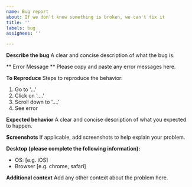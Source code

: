 ```yaml
---
name: Bug report
about: If we don't know something is broken, we can't fix it
title: ''
labels: bug
assignees: ''

---
```


**Describe the bug**
A clear and concise description of what the bug is.

** Error Message **
Please copy and paste any error messages here.

**To Reproduce**
Steps to reproduce the behavior:
1. Go to '...'
2. Click on '....'
3. Scroll down to '....'
4. See error

**Expected behavior**
A clear and concise description of what you expected to happen.

**Screenshots**
If applicable, add screenshots to help explain your problem.

**Desktop (please complete the following information):**
 - OS: [e.g. iOS]
 - Browser [e.g. chrome, safari]

**Additional context**
Add any other context about the problem here.
